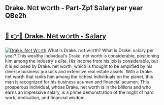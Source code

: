 ## Drake. N𝚎t w𝚘rth - Part-Zp1 S𝚊lary per year QBe2h

# <h2><a href="http://gc36enm.nevu.top/?p=Drake.">🔗 👉🔴 Drake. N𝚎t w𝚘rth - S𝚊lary</a></h2>

[![Drake. N𝚎t W𝚘rth](https://i.imgur.com/Oavwk0R.jpeg)](http://gc36enm.nevu.top/?p=Drake.)
What is Drake. n𝚎t w𝚘rth? What is Drake. s𝚊lary per year?
This wealthy individual's Drake. net worth is considerable, positioning him among the industry's elite. His income from his job is considerable, but it is eclipsed by Drake. net worth, which is thought to be amplified by his diverse business pursuits and extensive real estate assets. With a Drake. net worth that ranks him among the richest individuals on the planet, this man is recognized for his business acumen and financial acumen. This prosperous individual, whose Drake. net worth is in the billions and who earns an impressive salary, is a prime demonstration of the might of hard work, dedication, and financial wisdom.
